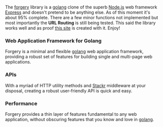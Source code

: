 The [forgery](https://github.com/ricallinson/forgery) library is a [golang](http://golang.org/) clone of the superb [Node.js](http://nodejs.org/) web framework [Express](http://expressjs.com/) and doesn't pretend to be anything else. As of this moment it's about 95% complete. There are a few minor functions not implemented but most importantly the __URL Routing__ is still being tested. This said the library works well and as proof [this site](https://github.com/ricallinson/forgery-site) is created with it. Enjoy!

### Web Application Framework for Golang

Forgery is a minimal and flexible [golang](http://golang.org/) web application framework, providing a robust set of features for building single and multi-page web applications.

### APIs

With a myriad of HTTP utility methods and [Stackr](http://gostackr.appspot.com/) middleware at your disposal, creating a robust user-friendly API is quick and easy.

### Performance

Forgery provides a thin layer of features fundamental to any web application, without obscuring features that you know and love in [golang](http://golang.org/).